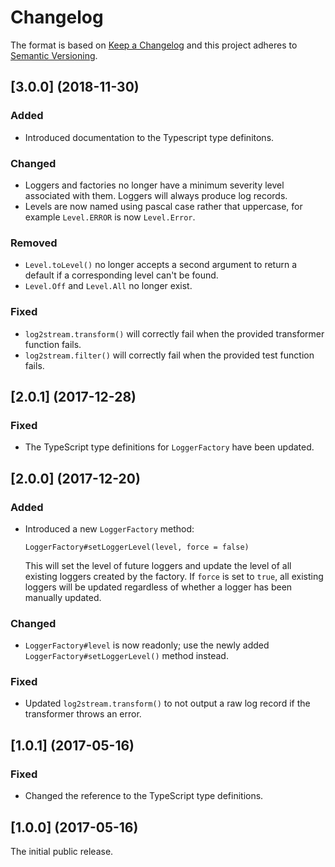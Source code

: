 # Changelog

The format is based on [Keep a Changelog](http://keepachangelog.com/) and this project adheres to [Semantic Versioning](https://semver.org/spec/v2.0.0.html).

## [3.0.0] (2018-11-30)

### Added

- Introduced documentation to the Typescript type definitons.

### Changed

- Loggers and factories no longer have a minimum severity level associated with them. Loggers will always produce log records.
- Levels are now named using pascal case rather that uppercase, for example `Level.ERROR` is now `Level.Error`.

### Removed

- `Level.toLevel()` no longer accepts a second argument to return a default if a corresponding level can't be found.
- `Level.Off` and `Level.All` no longer exist.

### Fixed

- `log2stream.transform()` will correctly fail when the provided transformer function fails.
- `log2stream.filter()` will correctly fail when the provided test function fails.

## [2.0.1] (2017-12-28)

### Fixed

- The TypeScript type definitions for `LoggerFactory` have been updated.

## [2.0.0] (2017-12-20)

### Added

- Introduced a new `LoggerFactory` method:

  ```
  LoggerFactory#setLoggerLevel(level, force = false)
  ````

  This will set the level of future loggers and update the level of all existing loggers created by the factory. If `force` is set to `true`, all existing loggers will be updated regardless of whether a logger has been manually updated.

### Changed

- `LoggerFactory#level` is now readonly; use the newly added `LoggerFactory#setLoggerLevel()` method instead.

### Fixed

- Updated `log2stream.transform()` to not output a raw log record if the transformer throws an error.

## [1.0.1] (2017-05-16)

### Fixed

- Changed the reference to the TypeScript type definitions.

## [1.0.0] (2017-05-16)

The initial public release.
